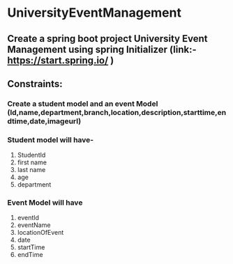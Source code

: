 # UniversityEventManagement
## Create a spring boot project University Event Management using spring Initializer  (link:- https://start.spring.io/ )

## Constraints:
  ### Create a student model and an event Model (Id,name,department,branch,location,description,starttime,endtime,date,imageurl)
### Student model will have-
1. StudentId
2. first name
3. last name
4. age
5. department

### Event Model will have
1. eventId
2. eventName
3. locationOfEvent
4. date
5. startTime
6. endTime
